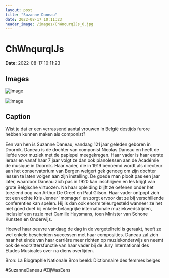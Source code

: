 ```yaml
---
layout: post
title: "Suzanne Daneau"
date: 2022-08-17 10:11:23
header_image: /images/ChWnqurqIJs_0.jpg
---
```


# ChWnqurqIJs

**Date:** 2022-08-17 10:11:23

## Images

![Image](/zij.was.eens/images/ChWnqurqIJs_0.jpg)

![Image](/zij.was.eens/images/ChWnqurqIJs_1.jpg)

## Caption

Wist je dat er een verrassend aantal vrouwen in België destijds furore hebben kunnen maken als componist? 

Een van hen is Suzanne Daneau, vandaag 121 jaar geleden geboren in Doornik. Daneau is de dochter van componist Nicolas Daneau en heeft de liefde voor muziek met de paplepel meegekregen. Haar vader is haar eerste leraar en vanaf haar 7 jaar volgt ze dan ook pianolessen aan de Académie de musique in Doornik. Haar vader, die in 1919 benoemd wordt als directeur aan het conservatorium van Bergen weigert gek genoeg om zijn dochter lessen te laten volgen aan zijn instelling. De goede man plooit pas een jaar later, waardoor Daneau zich pas in 1920 kan inschrijven en les krijgt van grote Belgische virtuozen. Na haar opleiding blijft ze oefenen onder het toeziend oog van Arthur De Greef en Paul Gilson. Haar vader ontpopt zich tot een echte Kris Jenner 'momager' en zorgt ervoor dat ze bij verschillende conferenties kan spelen. Hij is dan ook enorm teleurgesteld wanneer ze het niet goed doet bij enkele belangrijke internationale muziekwedstrijden, inclusief een ruzie met Camille Huysmans, toen Minister van Schone Kunsten en Onderwijs.

Hoewel haar oeuvre vandaag de dag in de vergetelheid is geraakt, heeft ze wel enkele bescheiden successen met haar composities. Daneau zal zich naar het einde van haar carrière meer richten op muziekonderwijs en neemt ook de voorzittersfunctie van haar vader bij de Jury International des Etudes Musicales over na diens overlijden.

Bron: La Biographie Nationale
Bron beeld: Dictionnaire des femmes belges 

#SuzanneDaneau #ZijWasEens

